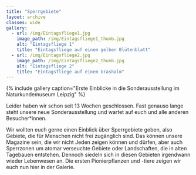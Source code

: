 ```yaml
---
title: "Sperrgebiete"
layout: archive
classes: wide
gallery:
  - url: /img/Eintagsfliege1.jpg
    image_path: /img/Eintagsfliege1_thumb.jpg
    alt: "Eintagsfliege 1"
    title: "Eintagsfliege auf einem gelben Blütenblatt"
  - url: /img/Eintagsfliege2.jpg
    image_path: /img/Eintagsfliege2_thumb.jpg
    alt: "Eintagsfliege 2"
    title: "Eintagsfliege auf einem Grashalm"
---
```


{% include gallery caption="Erste Einblicke in die Sonderausstellung im Naturkundemuseum Leipzig" %}

Leider haben wir schon seit 13 Wochen geschlossen. Fast genauso lange steht unsere neue Sonderausstellung und wartet auf euch und alle anderen Besucher*innen. 

Wir wollten euch gerne einen Einblick über Sperrgebiete geben, also Gebiete, die für Menschen nicht frei zugänglich sind. Das können unsere Magazine sein, die wir nicht Jeden zeigen können und dürfen, aber auch Sperrzonen um atomar verseuchte Gebiete oder Landschaften, die in alten Tagebauen entstehen. Dennoch siedeln sich in diesen Gebieten irgendwann wieder Lebenwesen an. Die ersten Pionierpflanzen und -tiere zeigen wir euch nun hier in der Galerie. 